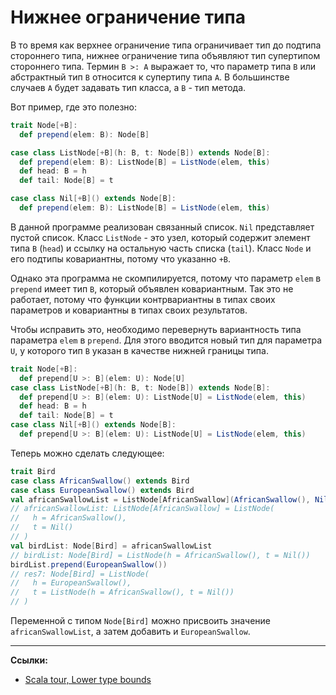 # Нижнее ограничение типа

В то время как верхнее ограничение типа ограничивает тип до подтипа стороннего типа,
нижнее ограничение типа объявляют тип супертипом стороннего типа.
Термин `B >: A` выражает то, что параметр типа `B` или абстрактный тип `B` относится к супертипу типа `A`.
В большинстве случаев `A` будет задавать тип класса, а `B` - тип метода.

Вот пример, где это полезно:

```scala
trait Node[+B]:
  def prepend(elem: B): Node[B]

case class ListNode[+B](h: B, t: Node[B]) extends Node[B]:
  def prepend(elem: B): ListNode[B] = ListNode(elem, this)
  def head: B = h
  def tail: Node[B] = t

case class Nil[+B]() extends Node[B]:
  def prepend(elem: B): ListNode[B] = ListNode(elem, this)
```

В данной программе реализован связанный список.
`Nil` представляет пустой список. Класс `ListNode` - это узел,
который содержит элемент типа `B` (`head`) и ссылку на остальную часть списка (`tail`).
Класс `Node` и его подтипы ковариантны, потому что указанно `+B`.

Однако эта программа не скомпилируется,
потому что параметр `elem` в `prepend` имеет тип `B`, который объявлен ковариантным.
Так это не работает, потому что функции контрвариантны в типах своих параметров
и ковариантны в типах своих результатов.

Чтобы исправить это, необходимо перевернуть вариантность типа параметра `elem` в `prepend`.
Для этого вводится новый тип для параметра `U`, у которого тип `B` указан в качестве нижней границы типа.

```scala
trait Node[+B]:
  def prepend[U >: B](elem: U): Node[U]
case class ListNode[+B](h: B, t: Node[B]) extends Node[B]:
  def prepend[U >: B](elem: U): ListNode[U] = ListNode(elem, this)
  def head: B = h
  def tail: Node[B] = t
case class Nil[+B]() extends Node[B]:
  def prepend[U >: B](elem: U): ListNode[U] = ListNode(elem, this)
```

Теперь можно сделать следующее:

```scala
trait Bird
case class AfricanSwallow() extends Bird
case class EuropeanSwallow() extends Bird
val africanSwallowList = ListNode[AfricanSwallow](AfricanSwallow(), Nil())
// africanSwallowList: ListNode[AfricanSwallow] = ListNode(
//   h = AfricanSwallow(),
//   t = Nil()
// )
val birdList: Node[Bird] = africanSwallowList
// birdList: Node[Bird] = ListNode(h = AfricanSwallow(), t = Nil())
birdList.prepend(EuropeanSwallow())
// res7: Node[Bird] = ListNode(
//   h = EuropeanSwallow(),
//   t = ListNode(h = AfricanSwallow(), t = Nil())
// )
```

Переменной с типом `Node[Bird]` можно присвоить значение `africanSwallowList`, а затем добавить и `EuropeanSwallow`.


---

**Ссылки:**
- [Scala tour, Lower type bounds](https://docs.scala-lang.org/ru/tour/lower-type-bounds.html)
